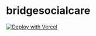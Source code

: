 # bridgesocialcare


[![Deploy with Vercel](https://vercel.com/button)](https://vercel.com/new/clone?repository-url=https%3A%2F%2Fgithub.com%2FReminisApp%2Fbridgesocialcare&env=OPENAI_API_KEY&envDescription=OPENAI%20API%20KEY%20IS%20NEEDED%20FOR%20THIS%20TO%20WORK&envLink=https%3A%2F%2Fplatform.openai.com%2Fapi-keys&project-name=bridgesocialcare&repository-name=bridgesocialcare&redirect-url=https%3A%2F%2Fbridgesocialcare.vercel.app%2F&developer-id=oac_nLNk6tqXGabCqC9Fr6jGO4Dj&production-deploy-hook=Troubleshoot%20PDF%20Deploy&demo-title=Try%20yourself%20at%20bridgesocialcare.vercel.app&demo-description=GPT-4-V%20based%20troubleshooting%20pdfs&demo-url=https%3A%2F%2Fbridgesocialcare.vercel.app&demo-image=https%3A%2F%2Fserver.searchweb.keymate.ai%2F.well-known%2Ficon.png&skippable-integrations=1)

